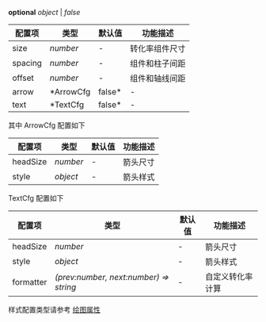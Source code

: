 <description>**optional** *object* | *false*</description>

| 配置项   | 类型                | 默认值 | 功能描述                         |
| ------- | ------------------- | ------ | -------------------------------- |
| size    | *number*            | -      | 转化率组件尺寸                   |
| spacing | *number*            | -      | 组件和柱子间距                   |
| offset  | *number*            | -      | 组件和轴线间距                   |
| arrow   | *ArrowCfg | false* | -      | 箭头形状配置，false 时不显示箭头 |
| text    | *TextCfg | false*  | -      | 文本配置、false 时不显示文本     |

其中 ArrowCfg 配置如下

| 配置项   | 类型     | 默认值 | 功能描述 |
| -------- | -------- | ------ | -------- |
| headSize | *number* | -      | 箭头尺寸 |
| style    | *object* | -      | 箭头样式 |

TextCfg 配置如下

| 配置项    | 类型                                   | 默认值 | 功能描述         |
| --------- | -------------------------------------- | ------ | ---------------- |
| headSize  | *number*                               | -      | 箭头尺寸         |
| style     | *object*                               | -      | 箭头样式         |
| formatter | *(prev:number, next:number) => string* | -      | 自定义转化率计算 |

样式配置类型请参考 [绘图属性](/zh/docs/api/graphic-style)
